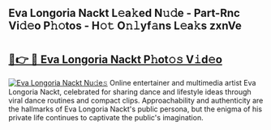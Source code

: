 ## Eva Longoria Nackt L𝚎a𝚔ed N𝚞𝚍e - Part-Rnc Vi𝚍𝚎o P𝚑𝚘tos - H𝚘𝚝 O𝚗𝚕yf𝚊ns L𝚎a𝚔s zxnVe

# <h2><a href="http://kfe14v.oniu.top/?m=Eva+Longoria+Nackt">🔗👉 🔴 Eva Longoria Nackt P𝚑ot𝚘𝚜 V𝚒d𝚎o</a></h2>

[![Eva Longoria Nackt Nu𝚍e𝚜](https://i.imgur.com/0qMVB7G.gif)](http://kfe14v.oniu.top/?m=Eva+Longoria+Nackt)
Online entertainer and multimedia artist Eva Longoria Nackt, celebrated for sharing dance and lifestyle ideas through viral dance routines and compact clips. Approachability and authenticity are the hallmarks of Eva Longoria Nackt's public persona, but the enigma of his private life continues to captivate the public's imagination.  
